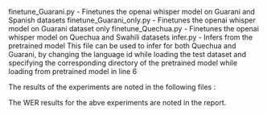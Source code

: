 finetune_Guarani.py - Finetunes the openai whisper model on Guarani and Spanish datasets
finetune_Guarani_only.py - Finetunes the openai whisper model on Guarani dataset only
finetune_Quechua.py - Finetunes the openai whisper model on Quechua and Swahili datasets
infer.py - Infers from the pretrained model
  This file can be used to infer for both Quechua and Guarani, by changing the language id while loading the test dataset and specifying the 
  corresponding directory of the pretrained model while loading from pretrained model in line 6

The results of the experiments are noted in the following files :



The WER results for the abve experiments are noted in the report.
